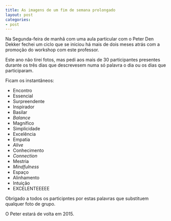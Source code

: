 ```yaml
---
title: As imagens de um fim de semana prolongado 
layout: post
categories:
- post
---
```

Na Segunda-feira de manhã com uma aula particular com o Peter Den Dekker fechei um ciclo que se iniciou há mais de dois meses atrás com a promoção do workshop com este professor. 

Este ano não tirei fotos, mas pedi aos mais de 30 participantes presentes durante os três dias que descrevesem numa só palavra o dia ou os dias que participaram.

Ficam os instantâneos:

+ Encontro
+ Essencial
+ Surpreendente
+ Inspirador
+ Basilar
+ *Balance*
+ Magnífico
+ Simplicidade
+ Excelência
+ Empatia
+ *Alive*
+ Conhecimento
+ *Connection*
+ Mestria
+ *Mindfulness*
+ Espaço
+ Alinhamento
+ Intuição
+ EXCELENTEEEEE

Obrigado a todos os participntes por estas palavras que substituem qualquer foto de grupo.

O Peter estará de volta em 2015. 
